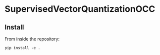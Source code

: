 # SupervisedVectorQuantizationOCC

## Install
From inside the repository:
```console
pip install -e .
```
